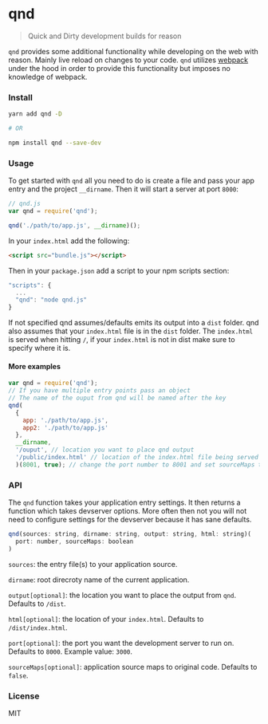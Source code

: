 # qnd
> Quick and Dirty development builds for reason

`qnd` provides some additional functionality while developing on the web with reason. Mainly live reload on changes to your code. `qnd` utilizes [webpack](https://github.com/webpack/webpack) under the hood in order to provide this functionality but imposes no knowledge of webpack.

### Install
```bash
yarn add qnd -D

# OR

npm install qnd --save-dev
```

### Usage

To get started with `qnd` all you need to do is create a file and pass your app entry and the project `__dirname`. Then it will start a server at port `8000`:
```js
// qnd.js
var qnd = require('qnd');

qnd('./path/to/app.js', __dirname)();
```

In your `index.html` add the following:
```html
<script src="bundle.js"></script>
```

Then in your `package.json` add a script to your npm scripts section:
```js
"scripts": {
  ...
  "qnd": "node qnd.js"
}
```

If not specified qnd assumes/defaults emits its output into a `dist` folder. qnd also assumes that your `index.html` file is in the `dist` folder. The `index.html` is served when hitting `/`, if your `index.html` is not in dist make sure to specify where it is.

#### More examples

```js
var qnd = require('qnd');
// If you have multiple entry points pass an object
// The name of the ouput from qnd will be named after the key
qnd(
  {
    app: './path/to/app.js',
    app2: './path/to/app.js'
  }, 
  __dirname, 
  '/ouput', // location you want to place qnd output
  '/public/index.html' // location of the index.html file being served
  )(8001, true); // change the port number to 8001 and set sourceMaps to be generated
```

### API
The `qnd` function takes your application entry settings. It then returns a function which 
takes devserver options. More often then not you will not need to configure settings for the devserver because it has sane defaults.

```js
qnd(sources: string, dirname: string, output: string, html: string)(
  port: number, sourceMaps: boolean
)
```
`sources`: the entry file(s) to your application source.

`dirname`: root direcroty name of the current application. 

`output[optional]`: the location you want to place the output from `qnd`. Defaults to `/dist`.

`html[optional]`: the location of your `index.html`. Defaults to `/dist/index.html`.

`port[optional]`: the port you want the development server to run on. Defaults to `8000`. Example value: `3000`.

`sourceMaps[optional]`: application source maps to original code. Defaults to `false`.

### License
MIT